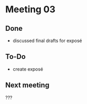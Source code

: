 # Meeting 03

## Done
- discussed final drafts for exposé

## To-Do
- create exposé

## Next meeting
???
